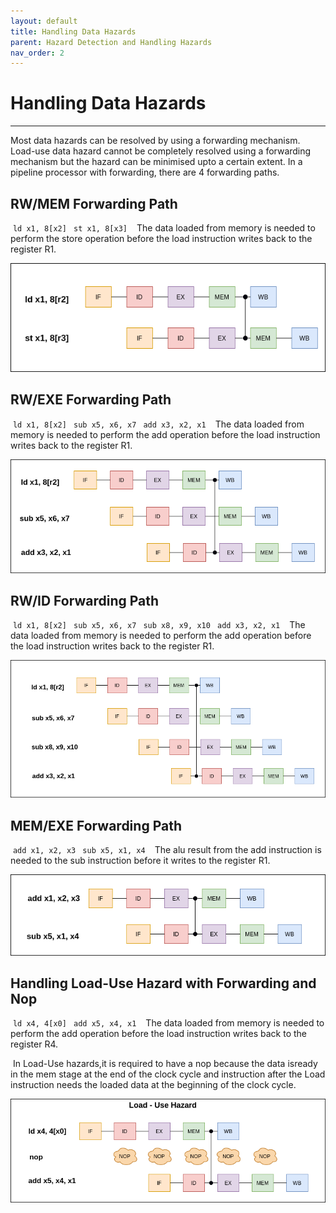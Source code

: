 ```yaml
---
layout: default
title: Handling Data Hazards
parent: Hazard Detection and Handling Hazards
nav_order: 2
---
```


# Handling Data Hazards

---

Most‌‌ data‌‌ hazards‌‌ can‌‌ be‌‌ resolved‌‌ by‌‌ using‌‌ a‌‌ forwarding‌‌ mechanism.‌‌ Load-use‌‌ data‌‌ hazard‌‌ cannot‌‌
be‌ ‌completely‌ ‌resolved‌ ‌using‌ ‌a‌ ‌forwarding‌ ‌mechanism‌ ‌but‌ ‌the‌ ‌hazard‌ ‌can‌ ‌be‌ ‌minimised‌ ‌upto‌ ‌a‌‌
certain‌ ‌extent.‌ ‌In‌ ‌a‌ ‌pipeline‌ ‌processor‌ ‌with‌ ‌forwarding,‌ ‌there‌ ‌are‌ ‌4‌ ‌forwarding‌ ‌paths.

## RW/MEM‌ ‌Forwarding‌ ‌Path‌ ‌

‌
`ld‌ x1‌,‌ ‌8[x2]‌ ‌`
`st‌ x1‌,‌ ‌8[x3]‌ `
‌
The‌ ‌data‌ ‌loaded‌ ‌from‌ ‌memory‌ ‌is‌ ‌needed‌ ‌to‌ ‌perform‌ ‌the‌ ‌store‌ ‌operation‌ ‌before‌ ‌the‌ ‌load‌‌ instruction‌ ‌writes‌ ‌back‌ ‌to‌ ‌the‌ ‌register‌ ‌R1.‌

![RW/MEM](../images/handling_hazards/forwarding_paths/rw_mem.png)

## RW/EXE‌ ‌Forwarding‌ ‌Path‌ ‌

‌
`ld‌ x1‌,‌ ‌8[x2]‌ ‌`
`sub‌ ‌x5,‌ ‌x6,‌ ‌x7‌ ‌`
`add‌ ‌x3,‌ ‌x2,‌ x1‌ ‌`
‌
The‌‌ data‌‌ loaded‌‌ from‌‌ memory‌‌ is‌‌ needed‌‌ to‌‌ perform‌‌ the‌‌ add‌‌ operation‌‌ before‌‌ the‌‌ load‌‌ instruction‌‌ writes‌ ‌back‌ ‌to‌ ‌the‌ ‌register‌ ‌R1.‌‌

![RW/EXE](../images/handling_hazards/forwarding_paths/rw_exe.png)

## RW/ID‌ ‌Forwarding‌ ‌Path‌ ‌

‌
`ld‌ x1‌,‌ ‌8[x2]‌ ‌`
`sub‌ ‌x5,‌ ‌x6,‌ ‌x7‌ ‌`
`sub‌ ‌x8,‌ ‌x9,‌ ‌x10‌ ‌`
`add‌ ‌x3,‌ ‌x2,‌ x1‌ ‌`
‌
The ‌‌data‌‌ loaded‌‌ from‌‌ memory‌‌ is‌‌ needed‌‌ to‌‌ perform‌‌ the‌‌ add‌‌ operation‌‌ before‌‌ the‌‌ load‌‌ instruction‌‌ writes‌ ‌back‌ ‌to‌ ‌the‌ ‌register‌ ‌R1.

![RW/ID](../images/handling_hazards/forwarding_paths/rw_id.png)

## MEM/EX‌E ‌Forwarding‌ ‌Path‌ ‌

‌
`add‌ x1‌,‌ ‌x2,‌ ‌x3‌ ‌`
`sub‌ ‌x5,‌ x1‌,‌ ‌x4‌ ‌`
‌
The‌ ‌alu‌ ‌result‌ ‌from‌ ‌the‌ ‌add‌ ‌instruction‌ ‌is‌ ‌needed‌ ‌to‌ ‌the‌ ‌sub‌ ‌instruction‌ ‌before‌ ‌it‌ ‌writes‌ ‌to‌ ‌the‌‌ register‌ ‌R1.‌

![MEM/EXE](../images/handling_hazards/forwarding_paths/mem_exe.png)‌

## Handling‌ ‌Load-Use‌ ‌Hazard‌ ‌with‌ ‌Forwarding‌ ‌and‌ ‌Nop‌ ‌

‌
`ld‌ x4‌,‌ ‌4[x0]‌ ‌`
`add‌ ‌x5,‌ x4‌,‌ ‌x1‌ ‌`
‌
The‌ ‌data‌ ‌loaded‌ ‌from‌ ‌memory‌ ‌is‌ ‌needed‌ ‌to‌ ‌perform‌ ‌the‌ ‌add‌ ‌operation‌ ‌before‌ ‌the‌ ‌load‌‌
instruction‌ ‌writes‌ ‌back‌ ‌to‌ ‌the‌ ‌register‌ ‌R4.‌ ‌

‌
In‌‌ Load-Use‌‌ hazards,‌‌it‌‌ is‌‌ required‌‌ to‌‌ have‌‌ a‌‌ nop‌‌ because‌‌ the‌‌ data‌‌ is‌‌ready‌‌ in‌‌ the‌‌ mem‌‌ stage‌‌ at‌‌ the‌‌ end‌‌ of‌‌ the‌‌ clock‌‌ cycle‌‌ and‌‌ instruction‌‌ after‌‌ the‌‌ Load‌‌ instruction‌‌ needs‌‌ the‌‌ loaded‌‌ data‌‌ at‌ ‌the‌ ‌beginning‌ ‌of‌ ‌the‌ ‌clock‌ ‌cycle.

![Load Use](../images/handling_hazards/forwarding_paths/load_use.png)
